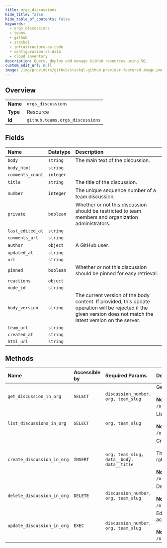 ```yaml
---
title: orgs_discussions
hide_title: false
hide_table_of_contents: false
keywords:
  - orgs_discussions
  - teams
  - github    
  - stackql
  - infrastructure-as-code
  - configuration-as-data
  - cloud inventory
description: Query, deploy and manage GitHub resources using SQL
custom_edit_url: null
image: /img/providers/github/stackql-github-provider-featured-image.png
---
```

  
    

## Overview
<table><tbody>
<tr><td><b>Name</b></td><td><code>orgs_discussions</code></td></tr>
<tr><td><b>Type</b></td><td>Resource</td></tr>
<tr><td><b>Id</b></td><td><code>github.teams.orgs_discussions</code></td></tr>
</tbody></table>

## Fields
| Name | Datatype | Description |
|:-----|:---------|:------------|
| `body` | `string` | The main text of the discussion. |
| `body_html` | `string` |  |
| `comments_count` | `integer` |  |
| `title` | `string` | The title of the discussion. |
| `number` | `integer` | The unique sequence number of a team discussion. |
| `private` | `boolean` | Whether or not this discussion should be restricted to team members and organization administrators. |
| `last_edited_at` | `string` |  |
| `comments_url` | `string` |  |
| `author` | `object` | A GitHub user. |
| `updated_at` | `string` |  |
| `url` | `string` |  |
| `pinned` | `boolean` | Whether or not this discussion should be pinned for easy retrieval. |
| `reactions` | `object` |  |
| `node_id` | `string` |  |
| `body_version` | `string` | The current version of the body content. If provided, this update operation will be rejected if the given version does not match the latest version on the server. |
| `team_url` | `string` |  |
| `created_at` | `string` |  |
| `html_url` | `string` |  |
## Methods
| Name | Accessible by | Required Params | Description |
|:-----|:--------------|:----------------|:------------|
| `get_discussion_in_org` | `SELECT` | `discussion_number, org, team_slug` | Get a specific discussion on a team's page. OAuth access tokens require the `read:discussion` [scope](https://docs.github.com/apps/building-oauth-apps/understanding-scopes-for-oauth-apps/).<br /><br />**Note:** You can also specify a team by `org_id` and `team_id` using the route `GET /organizations/&#123;org_id&#125;/team/&#123;team_id&#125;/discussions/&#123;discussion_number&#125;`. |
| `list_discussions_in_org` | `SELECT` | `org, team_slug` | List all discussions on a team's page. OAuth access tokens require the `read:discussion` [scope](https://docs.github.com/apps/building-oauth-apps/understanding-scopes-for-oauth-apps/).<br /><br />**Note:** You can also specify a team by `org_id` and `team_id` using the route `GET /organizations/&#123;org_id&#125;/team/&#123;team_id&#125;/discussions`. |
| `create_discussion_in_org` | `INSERT` | `org, team_slug, data__body, data__title` | Creates a new discussion post on a team's page. OAuth access tokens require the `write:discussion` [scope](https://docs.github.com/apps/building-oauth-apps/understanding-scopes-for-oauth-apps/).<br /><br />This endpoint triggers [notifications](https://docs.github.com/github/managing-subscriptions-and-notifications-on-github/about-notifications). Creating content too quickly using this endpoint may result in secondary rate limiting. See "[Secondary rate limits](https://docs.github.com/rest/overview/resources-in-the-rest-api#secondary-rate-limits)" and "[Dealing with secondary rate limits](https://docs.github.com/rest/guides/best-practices-for-integrators#dealing-with-secondary-rate-limits)" for details.<br /><br />**Note:** You can also specify a team by `org_id` and `team_id` using the route `POST /organizations/&#123;org_id&#125;/team/&#123;team_id&#125;/discussions`. |
| `delete_discussion_in_org` | `DELETE` | `discussion_number, org, team_slug` | Delete a discussion from a team's page. OAuth access tokens require the `write:discussion` [scope](https://docs.github.com/apps/building-oauth-apps/understanding-scopes-for-oauth-apps/).<br /><br />**Note:** You can also specify a team by `org_id` and `team_id` using the route `DELETE /organizations/&#123;org_id&#125;/team/&#123;team_id&#125;/discussions/&#123;discussion_number&#125;`. |
| `update_discussion_in_org` | `EXEC` | `discussion_number, org, team_slug` | Edits the title and body text of a discussion post. Only the parameters you provide are updated. OAuth access tokens require the `write:discussion` [scope](https://docs.github.com/apps/building-oauth-apps/understanding-scopes-for-oauth-apps/).<br /><br />**Note:** You can also specify a team by `org_id` and `team_id` using the route `PATCH /organizations/&#123;org_id&#125;/team/&#123;team_id&#125;/discussions/&#123;discussion_number&#125;`. |
